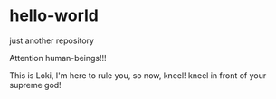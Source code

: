 # hello-world
just another repository

Attention human-beings!!!

This is Loki, I'm here to rule you, so now, kneel!
kneel in front of your supreme god!
  
